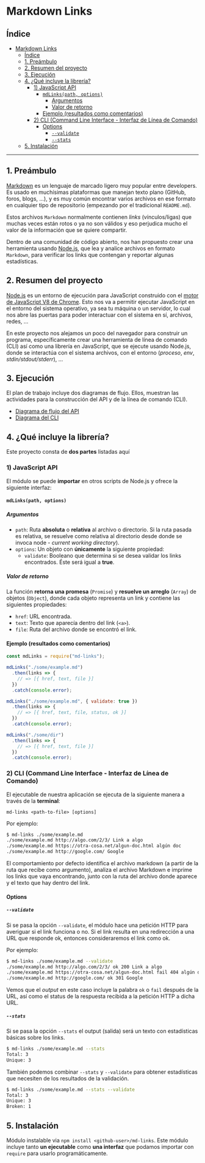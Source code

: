 # Markdown Links

## Índice

- [Markdown Links](#markdown-links)
  - [Índice](#índice)
  - [1. Preámbulo](#1-preámbulo)
  - [2. Resumen del proyecto](#2-resumen-del-proyecto)
  - [3. Ejecución](#3-ejecución)
  - [4. ¿Qué incluye la librería?](#4-qué-incluye-la-librería)
    - [1) JavaScript API](#1-javascript-api)
      - [`mdLinks(path, options)`](#mdlinkspath-options)
        - [Argumentos](#argumentos)
        - [Valor de retorno](#valor-de-retorno)
      - [Ejemplo (resultados como comentarios)](#ejemplo-resultados-como-comentarios)
    - [2) CLI (Command Line Interface - Interfaz de Línea de Comando)](#2-cli-command-line-interface---interfaz-de-línea-de-comando)
      - [Options](#options)
        - [`--validate`](#--validate)
        - [`--stats`](#--stats)
  - [5. Instalación](#5-instalación)

***

## 1. Preámbulo

[Markdown](https://es.wikipedia.org/wiki/Markdown) es un lenguaje de marcado
ligero muy popular entre developers. Es usado en muchísimas plataformas que
manejan texto plano (GitHub, foros, blogs, ...), y es muy común
encontrar varios archivos en ese formato en cualquier tipo de repositorio
(empezando por el tradicional `README.md`).

Estos archivos `Markdown` normalmente contienen _links_ (vínculos/ligas) que
muchas veces están rotos o ya no son válidos y eso perjudica mucho el valor de
la información que se quiere compartir.

Dentro de una comunidad de código abierto, nos han propuesto crear una
herramienta usando [Node.js](https://nodejs.org/), que lea y analice archivos
en formato `Markdown`, para verificar los links que contengan y reportar
algunas estadísticas.

## 2. Resumen del proyecto

[Node.js](https://nodejs.org/es/) es un entorno de ejecución para JavaScript
construido con el [motor de JavaScript V8 de Chrome](https://developers.google.com/v8/).
Esto nos va a permitir ejecutar JavaScript en el entorno del sistema operativo,
ya sea tu máquina o un servidor, lo cual nos abre las puertas para poder
interactuar con el sistema en sí, archivos, redes, ...

En este proyecto nos alejamos un poco del navegador para construir un programa, 
específicamente crear una herramienta de línea de comando (CLI) así como
una librería en JavaScript, que se ejecute usando Node.js, donde se interactúa 
con el sistema archivos, con el entorno (_proceso_, _env_, _stdin/stdout/stderr_), ...

## 3. Ejecución

El plan de trabajo incluye dos diagramas de flujo. Ellos, muestran las actividades para la construcción del API y de la línea de comando (CLI). 

* [Diagrama de flujo del API](MDLink%20-%20API.png)
* [Diagrama del CLI](MDLink%20-%20CLI.png)


## 4. ¿Qué incluye la librería?

Este proyecto consta de **dos partes** listadas aquí

### 1) JavaScript API

El módulo se puede **importar** en otros scripts de Node.js y ofrece la
siguiente interfaz:

#### `mdLinks(path, options)`

##### Argumentos

* `path`: Ruta **absoluta** o **relativa** al archivo o directorio. Si la ruta pasada es relativa, se resuelve como relativa al directorio desde donde se invoca  node - _current working directory_).
* `options`: Un objeto con **únicamente** la siguiente propiedad:
  - `validate`: Booleano que determina si se desea validar los links
    encontrados. Éste será igual a **true**.

##### Valor de retorno

La función **retorna una promesa** (`Promise`) y **resuelve un arreglo**
(`Array`) de objetos (`Object`), donde cada objeto representa un link y contiene las siguientes propiedades:

* `href`: URL encontrada.
* `text`: Texto que aparecía dentro del link (`<a>`).
* `file`: Ruta del archivo donde se encontró el link.

#### Ejemplo (resultados como comentarios)

```js
const mdLinks = require("md-links");

mdLinks("./some/example.md")
  .then(links => {
    // => [{ href, text, file }]
  })
  .catch(console.error);

mdLinks("./some/example.md", { validate: true })
  .then(links => {
    // => [{ href, text, file, status, ok }]
  })
  .catch(console.error);

mdLinks("./some/dir")
  .then(links => {
    // => [{ href, text, file }]
  })
  .catch(console.error);
```

### 2) CLI (Command Line Interface - Interfaz de Línea de Comando)

El ejecutable de nuestra aplicación se ejecuta de la siguiente
manera a través de la **terminal**:

`md-links <path-to-file> [options]`

Por ejemplo:

```sh
$ md-links ./some/example.md
./some/example.md http://algo.com/2/3/ Link a algo
./some/example.md https://otra-cosa.net/algun-doc.html algún doc
./some/example.md http://google.com/ Google
```

El comportamiento por defecto identifica el archivo markdown (a partir de la ruta que recibe como argumento), analiza el archivo Markdown e imprime los links que vaya encontrando, junto con la ruta del archivo donde aparece y el texto que hay dentro del link.

#### Options

##### `--validate`

Si se pasa la opción `--validate`, el módulo hace una petición HTTP para
averiguar si el link funciona o no. Si el link resulta en una redirección a una URL que responde ok, entonces consideraremos el link como ok.

Por ejemplo:

```sh
$ md-links ./some/example.md --validate
./some/example.md http://algo.com/2/3/ ok 200 Link a algo
./some/example.md https://otra-cosa.net/algun-doc.html fail 404 algún doc
./some/example.md http://google.com/ ok 301 Google
```

Vemos que el _output_ en este caso incluye la palabra `ok` o `fail` después de la URL, así como el status de la respuesta recibida a la petición HTTP a dicha URL.

##### `--stats`

Si se pasa la opción `--stats` el output (salida) será un texto con estadísticas básicas sobre los links.

```sh
$ md-links ./some/example.md --stats
Total: 3
Unique: 3
```

También podemos combinar `--stats` y `--validate` para obtener estadísticas que necesiten de los resultados de la validación.

```sh
$ md-links ./some/example.md --stats --validate
Total: 3
Unique: 3
Broken: 1
```

## 5. Instalación

Módulo instalable via `npm install <github-user>/md-links`. Este módulo incluye tanto **un ejecutable** como **una interfaz** que podamos importar con `require` para usarlo programáticamente.

